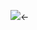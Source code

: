 ![](https://cdn.discordapp.com/attachments/1056659012411723866/1165094558401560591/IMG_8076.jpg?ex=654599dd&is=653324dd&hm=9a0b70aabee5263a8bd7beb80d7805649918f9e62ebadb5d78648ce1489ccda2&)<-
